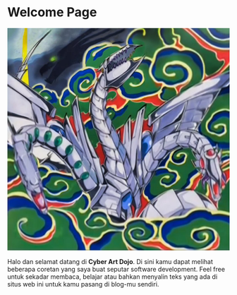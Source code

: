 # Welcome Page

![](.gitbook/assets/cyber-art-dojo.jpg)

Halo dan selamat datang di **Cyber Art Dojo**. Di sini kamu dapat melihat beberapa coretan yang saya buat seputar software development. Feel free untuk sekadar membaca, belajar atau bahkan menyalin teks yang ada di situs web ini untuk kamu pasang di blog-mu sendiri.

